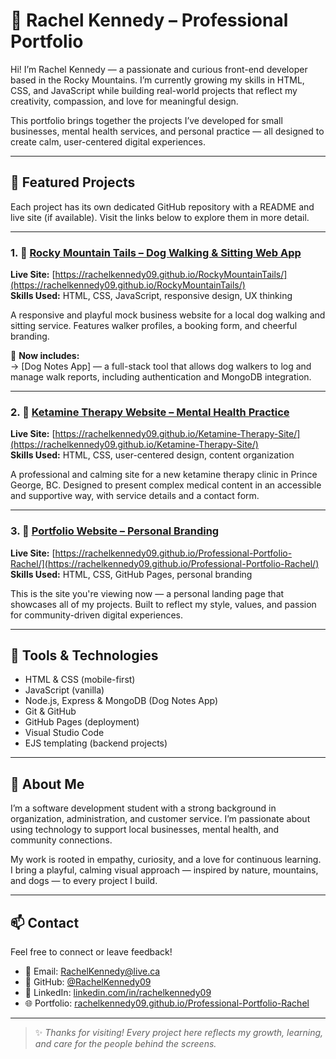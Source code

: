 # 🌿 Rachel Kennedy – Professional Portfolio

Hi! I’m Rachel Kennedy — a passionate and curious front-end developer based in the Rocky Mountains. I’m currently growing my skills in HTML, CSS, and JavaScript while building real-world projects that reflect my creativity, compassion, and love for meaningful design.

This portfolio brings together the projects I’ve developed for small businesses, mental health services, and personal practice — all designed to create calm, user-centered digital experiences.

---

## 🌱 Featured Projects

Each project has its own dedicated GitHub repository with a README and live site (if available). Visit the links below to explore them in more detail.

---

### 1. 🐾 [Rocky Mountain Tails – Dog Walking & Sitting Web App](https://github.com/RachelKennedy09/RockyMountainTails)

**Live Site:** [https://rachelkennedy09.github.io/RockyMountainTails/](https://rachelkennedy09.github.io/RockyMountainTails/)  
**Skills Used:** HTML, CSS, JavaScript, responsive design, UX thinking

A responsive and playful mock business website for a local dog walking and sitting service. Features walker profiles, a booking form, and cheerful branding.

📝 **Now includes:**  
→ [Dog Notes App] — a full-stack tool that allows dog walkers to log and manage walk reports, including authentication and MongoDB integration.

---

### 2. 🧠 [Ketamine Therapy Website – Mental Health Practice](https://github.com/RachelKennedy09/Ketamine-Therapy-Site)

**Live Site:** [https://rachelkennedy09.github.io/Ketamine-Therapy-Site/](https://rachelkennedy09.github.io/Ketamine-Therapy-Site/)  
**Skills Used:** HTML, CSS, user-centered design, content organization

A professional and calming site for a new ketamine therapy clinic in Prince George, BC. Designed to present complex medical content in an accessible and supportive way, with service details and a contact form.

---

### 3. 🌄 [Portfolio Website – Personal Branding](https://github.com/RachelKennedy09/Professional-Portfolio-Rachel)

**Live Site:** [https://rachelkennedy09.github.io/Professional-Portfolio-Rachel/](https://rachelkennedy09.github.io/Professional-Portfolio-Rachel/)  
**Skills Used:** HTML, CSS, GitHub Pages, personal branding

This is the site you're viewing now — a personal landing page that showcases all of my projects. Built to reflect my style, values, and passion for community-driven digital experiences.

---

## 🧰 Tools & Technologies

- HTML & CSS (mobile-first)
- JavaScript (vanilla)
- Node.js, Express & MongoDB (Dog Notes App)
- Git & GitHub
- GitHub Pages (deployment)
- Visual Studio Code
- EJS templating (backend projects)

---

## 🌟 About Me

I’m a software development student with a strong background in organization, administration, and customer service. I’m passionate about using technology to support local businesses, mental health, and community connections.

My work is rooted in empathy, curiosity, and a love for continuous learning. I bring a playful, calming visual approach — inspired by nature, mountains, and dogs — to every project I build.

---

## 📫 Contact

Feel free to connect or leave feedback!

- 📧 Email: RachelKennedy@live.ca  
- 🐙 GitHub: [@RachelKennedy09](https://github.com/RachelKennedy09)  
- 💼 LinkedIn: [linkedin.com/in/rachelkennedy09](https://www.linkedin.com/in/rachelkennedy09)  
- 🌐 Portfolio: [rachelkennedy09.github.io/Professional-Portfolio-Rachel](https://rachelkennedy09.github.io/Professional-Portfolio-Rachel)

---

> ✨ *Thanks for visiting! Every project here reflects my growth, learning, and care for the people behind the screens.*

